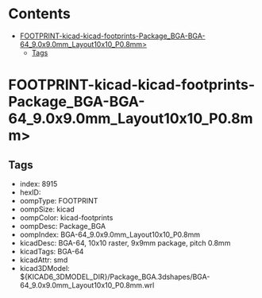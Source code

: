 



Contents
========

* [FOOTPRINT-kicad-kicad-footprints-Package_BGA-BGA-64_9.0x9.0mm_Layout10x10_P0.8mm>](#footprint-kicad-kicad-footprints-package_bga-bga-64_90x90mm_layout10x10_p08mm)
	* [Tags](#tags)

# FOOTPRINT-kicad-kicad-footprints-Package_BGA-BGA-64_9.0x9.0mm_Layout10x10_P0.8mm>

## Tags

- index: 8915
- hexID: 
- oompType: FOOTPRINT
- oompSize: kicad
- oompColor: kicad-footprints
- oompDesc: Package_BGA
- oompIndex: BGA-64_9.0x9.0mm_Layout10x10_P0.8mm
- kicadDesc: BGA-64, 10x10 raster, 9x9mm package, pitch 0.8mm
- kicadTags: BGA-64
- kicadAttr: smd
- kicad3DModel: ${KICAD6_3DMODEL_DIR}/Package_BGA.3dshapes/BGA-64_9.0x9.0mm_Layout10x10_P0.8mm.wrl

